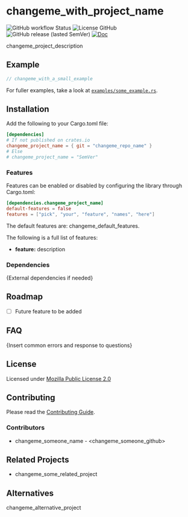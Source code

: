 # changeme_with_project_name
![GitHub workflow Status](https://img.shields.io/github/workflow/status/changeme_repo_user/changeme_repo_name/changeme_repo_branch?style=flat-square)
![License GitHub](https://img.shields.io/github/license/changeme_repo_user/changeme_repo_name?style=flat-square)
![GitHub release (lasted SemVer)](https://img.shields.io/github/release/changeme_repo_user/changeme_repo_name?sort=semver&style=flat-square)
[![Doc](https://img.shields.io/badge/documentation-rustdoc-purple?style=flat-square)](https://changeme_repo_user.github.io/changeme_repo_name)

changeme_project_description

<!--
| OS      | Build Status |
| ------- | ------------ |
| Linux   |              |
| Windows |              |
| OSX     |              |
-->

## Example
```rust
// changeme_with_a_small_example
```

For fuller examples, take a look at [`examples/some_example.rs`](examples/some_example.rs).

## Installation
Add the following to your Cargo.toml file:

```toml
[dependencies]
# If not published on crates.io
changeme_project_name = { git = "changeme_repo_name" }
# Else
# changeme_project_name = "SemVer"
```

### Features
Features can be enabled or disabled by configuring the library through Cargo.toml:

```toml
[dependencies.changeme_project_name]
default-features = false
features = ["pick", "your", "feature", "names", "here"]

```

The default features are: changeme_default_features.

The following is a full list of features:
- **feature:** description

### Dependencies
{External dependencies if needed}

## Roadmap
- [  ] Future feature to be added

## FAQ
{Insert common errors and response to questions}

## License
Licensed under [Mozilla Public License 2.0](LICENSE)

## Contributing
Please read the [Contributing Guide](.github/CONTRIBUTING.md).

### Contributors
- changeme_someone_name - <changeme_someone_github>

## Related Projects
- changeme_some_related_project

## Alternatives
changeme_alternative_project
